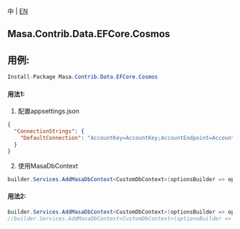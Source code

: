 中 | [EN](README.md)

## Masa.Contrib.Data.EFCore.Cosmos

## 用例:

```c#
Install-Package Masa.Contrib.Data.EFCore.Cosmos
```

#### 用法1:

1. 配置appsettings.json

``` appsettings.json
{
  "ConnectionStrings": {
    "DefaultConnection": "AccountKey=AccountKey;AccountEndpoint=AccountEndpoint;Database=Database"//或"ConnectionString=ConnectionString;Database=Database"
  }
}
```

2. 使用MasaDbContext

``` C#
builder.Services.AddMasaDbContext<CustomDbContext>(optionsBuilder => optionsBuilder.UseFilter().UseCosmos());
```

#### 用法2:

``` C#
builder.Services.AddMasaDbContext<CustomDbContext>(optionsBuilder => optionsBuilder.UseFilter().UseCosmos($"{accountEndpoint}",$"{accountKey}",$"{databaseName}"));
//builder.Services.AddMasaDbContext<CustomDbContext>(optionsBuilder => optionsBuilder.UseFilter().UseCosmos($"{connectionString}",$"{databaseName}"));
```